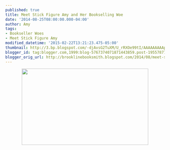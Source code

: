```yaml
---
published: true
title: Meet Stick Figure Amy and Her Bookselling Woe
date: '2014-08-25T08:00:00.000-04:00'
author: Amy
tags:
- Bookseller Woes
- Meet Stick Figure Amy
modified_datetime: '2015-02-22T13:21:23.475-05:00'
thumbnail: http://3.bp.blogspot.com/-djAvsG2TuXM/U_rRXOe99tI/AAAAAAAAApU/Qo5Lqo_iN54/s72-c/Bookseller%2BWoes.jpg
blogger_id: tag:blogger.com,1999:blog-5767374071871443859.post-1955787712627905753
blogger_orig_url: http://brooklinebooksmith.blogspot.com/2014/08/meet-stick-figure-amy-and-her.html
---
```


<div class="separator" style="clear: both; text-align: center;"><a href="http://3.bp.blogspot.com/-djAvsG2TuXM/U_rRXOe99tI/AAAAAAAAApU/Qo5Lqo_iN54/s1600/Bookseller%2BWoes.jpg" imageanchor="1" style="margin-left: 1em; margin-right: 1em;"><img border="0" src="http://3.bp.blogspot.com/-djAvsG2TuXM/U_rRXOe99tI/AAAAAAAAApU/Qo5Lqo_iN54/s1600/Bookseller%2BWoes.jpg" height="241" width="400" /></a></div><br />